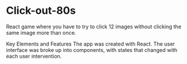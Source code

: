 # Click-out-80s

React game where you have to try to click 12 images without clicking the same image more than once.

Key Elements and Features
The app was created with React. The user interface was broke up into components, 
with states that changed with each user intervention.

